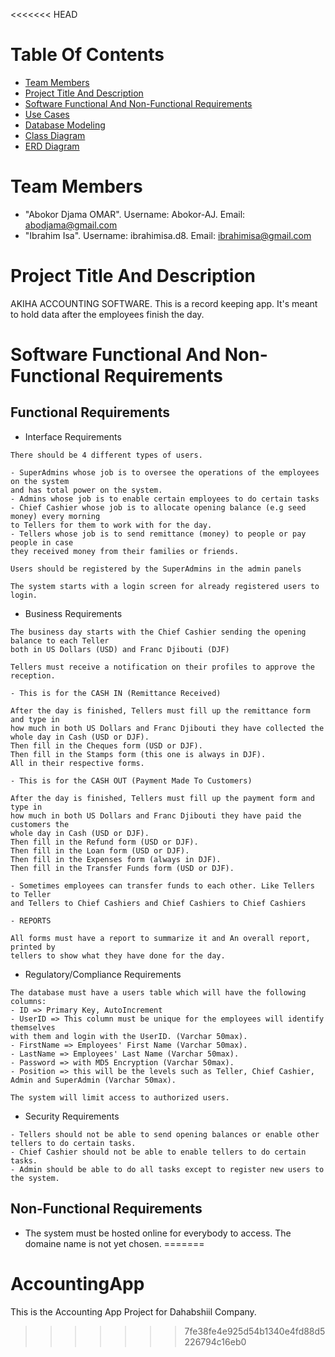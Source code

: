 <<<<<<< HEAD
# Table Of Contents

* [Team Members](#team-members)
* [Project Title And Description](#project-title-and-description)
* [Software Functional And Non-Functional Requirements](#software-non-functional-and-functional-requirements)
* [Use Cases](#use-cases)
* [Database Modeling](#database-modeling)
* [Class Diagram](#class-diagram)
* [ERD Diagram](#ERD-diagram)

# Team Members
* "Abokor Djama OMAR". Username: Abokor-AJ. Email: <abodjama@gmail.com>
* "Ibrahim Isa". Username: ibrahimisa.d8. Email: <ibrahimisa@gmail.com>

# Project Title And Description

AKIHA ACCOUNTING SOFTWARE.
This is a record keeping app. It's meant to hold data after the employees finish the day.

# Software Functional And Non-Functional Requirements

## Functional Requirements

* Interface Requirements
```
There should be 4 different types of users.

- SuperAdmins whose job is to oversee the operations of the employees on the system
and has total power on the system.
- Admins whose job is to enable certain employees to do certain tasks
- Chief Cashier whose job is to allocate opening balance (e.g seed money) every morning
to Tellers for them to work with for the day.
- Tellers whose job is to send remittance (money) to people or pay people in case
they received money from their families or friends.
```
```
Users should be registered by the SuperAdmins in the admin panels
```
```
The system starts with a login screen for already registered users to login.
```

* Business Requirements
```
The business day starts with the Chief Cashier sending the opening balance to each Teller
both in US Dollars (USD) and Franc Djibouti (DJF)
```
```
Tellers must receive a notification on their profiles to approve the reception.
```
```
- This is for the CASH IN (Remittance Received)

After the day is finished, Tellers must fill up the remittance form and type in
how much in both US Dollars and Franc Djibouti they have collected the whole day in Cash (USD or DJF).
Then fill in the Cheques form (USD or DJF).
Then fill in the Stamps form (this one is always in DJF).
All in their respective forms.
```
```
- This is for the CASH OUT (Payment Made To Customers)

After the day is finished, Tellers must fill up the payment form and type in
how much in both US Dollars and Franc Djibouti they have paid the customers the
whole day in Cash (USD or DJF).
Then fill in the Refund form (USD or DJF).
Then fill in the Loan form (USD or DJF).
Then fill in the Expenses form (always in DJF).
Then fill in the Transfer Funds form (USD or DJF).

- Sometimes employees can transfer funds to each other. Like Tellers to Teller
and Tellers to Chief Cashiers and Chief Cashiers to Chief Cashiers
```
```
- REPORTS

All forms must have a report to summarize it and An overall report, printed by
tellers to show what they have done for the day.
```

* Regulatory/Compliance Requirements

```
The database must have a users table which will have the following columns:
- ID => Primary Key, AutoIncrement
- UserID => This column must be unique for the employees will identify themselves
with them and login with the UserID. (Varchar 50max).
- FirstName => Employees' First Name (Varchar 50max).
- LastName => Employees' Last Name (Varchar 50max).
- Password => with MD5 Encryption (Varchar 50max).
- Position => this will be the levels such as Teller, Chief Cashier, Admin and SuperAdmin (Varchar 50max).
```
```
The system will limit access to authorized users.
```

* Security Requirements

```
- Tellers should not be able to send opening balances or enable other tellers to do certain tasks.
- Chief Cashier should not be able to enable tellers to do certain tasks.
- Admin should be able to do all tasks except to register new users to the system.
```

## Non-Functional Requirements

* The system must be hosted online for everybody to access. The domaine name is not yet chosen.
=======
# AccountingApp
This is the Accounting App Project for Dahabshiil Company.
>>>>>>> 7fe38fe4e925d54b1340e4fd88d5226794c16eb0

